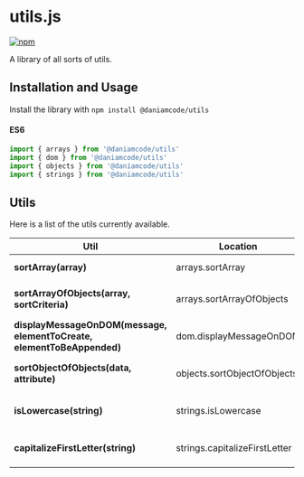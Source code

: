 # utils.js

[![npm](https://img.shields.io/npm/v/npm-auto-version.svg?maxAge=2592000)](https://www.npmjs.com/package/@daniamcode/utils)

A library of all sorts of utils.

## Installation and Usage

Install the library with `npm install @daniamcode/utils`

#### ES6

```javascript
import { arrays } from '@daniamcode/utils'
import { dom } from '@daniamcode/utils'
import { objects } from '@daniamcode/utils'
import { strings } from '@daniamcode/utils'
```

## Utils

Here is a list of the utils currently available.

Util                                    | Location                               | Description
--------------------------------------- | -------------------------------------- | --------------------------------------
**sortArray(array)** | arrays.sortArray | sorts alphabetically.
**sortArrayOfObjects(array, sortCriteria)** | arrays.sortArrayOfObjects | sorts by a property of the objects.
**displayMessageOnDOM(message, elementToCreate, elementToBeAppended)** | dom.displayMessageOnDOM | displays a message on the DOM.
**sortObjectOfObjects(data, attribute)** | objects.sortObjectOfObjects | sorts by a property of the objects.
**isLowercase(string)** | strings.isLowercase | checks if string is in lowercase.
**capitalizeFirstLetter(string)** | strings.capitalizeFirstLetter | capitalizes the first letter of a string.